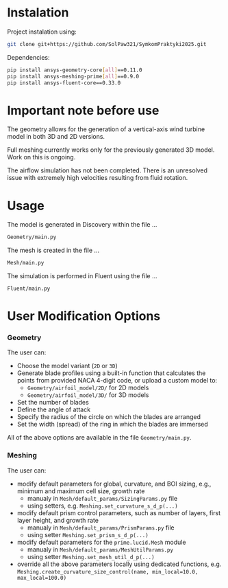 # Instalation
Project instalation using:
```bash
git clone git+https://github.com/SolPaw321/SymkomPraktyki2025.git
```

Dependencies:
```bash
pip install ansys-geometry-core[all]==0.11.0
pip install ansys-meshing-prime[all]==0.9.0
pip install ansys-fluent-core==0.33.0
```

# Important note before use
The geometry allows for the generation of a vertical-axis wind turbine model in both 3D and 2D versions.

Full meshing currently works only for the previously generated 3D model. Work on this is ongoing.

The airflow simulation has not been completed. There is an unresolved issue with extremely high velocities resulting from fluid rotation.

# Usage
The model is generated in Discovery within the file ...
```bash
Geometry/main.py
```

The mesh is created in the file ...
```bash
Mesh/main.py
```

The simulation is performed in Fluent using the file ...
```bash
Fluent/main.py
```

# User Modification Options
### Geometry
The user can:
- Choose the model variant (`2D` or `3D`)
- Generate blade profiles using a built-in function that calculates the points from provided NACA 4-digit code, or upload a custom model to:
  - `Geometry/airfoil_model/2D/` for 2D models
  - `Geometry/airfoil_model/3D/` for 3D models
- Set the number of blades
- Define the angle of attack
- Specify the radius of the circle on which the blades are arranged
- Set the width (spread) of the ring in which the blades are immersed

All of the above options are available in the file `Geometry/main.py`.


### Meshing
The user can:
- modify default parameters for global, curvature, and BOI sizing, e.g., minimum and maximum cell size, growth rate
  - manualy in `Mesh/default_params/SizingParams.py` file
  - using setters, e.g. `Meshing.set_curvature_s_d_p(...)`
- modify default prism control parameters, such as number of layers, first layer height, and growth rate
  - manualy in `Mesh/default_params/PrismParams.py` file
  - using setter `Meshing.set_prism_s_d_p(...)`
- modify default parameters for the `prime.lucid.Mesh` module
  - manualy in `Mesh/default_params/MeshUtilParams.py`
  - using setter `Meshing.set_mesh_util_d_p(...)`
- override all the above parameters locally using dedicated functions, e.g. `Meshing.create_curvature_size_control(name, min_local=10.0, max_local=100.0)`










